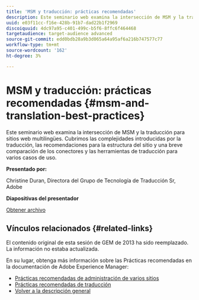 ```yaml
---
title: 'MSM y traducción: prácticas recomendadas'
description: Este seminario web examina la intersección de MSM y la traducción para sitios web multilingües. Cubrimos las complejidades introducidas por la traducción, las recomendaciones para la estructura del sitio y una breve comparación de los conectores y las herramientas de traducción para varios casos de uso.
uuid: e03f11cc-f16e-428b-91b7-dad22b1f2969
discoiquuid: 4dc97a95-c401-499c-b5f6-8ffc6f464468
targetaudience: target-audience advanced
source-git-commit: edd0bdb28a9b3d065a64a95af6a216b747577c77
workflow-type: tm+mt
source-wordcount: '162'
ht-degree: 3%

---
```


# MSM y traducción: prácticas recomendadas {#msm-and-translation-best-practices}

Este seminario web examina la intersección de MSM y la traducción para sitios web multilingües. Cubrimos las complejidades introducidas por la traducción, las recomendaciones para la estructura del sitio y una breve comparación de los conectores y las herramientas de traducción para varios casos de uso.

**Presentado por:**

Christine Duran, Directora del Grupo de Tecnología de Traducción Sr, Adobe

**Diapositivas del presentador**

[Obtener archivo](assets/20130731-adobe-msm-and-translation-best-practices.pdf)

## Vínculos relacionados {#related-links}

El contenido original de esta sesión de GEM de 2013 ha sido reemplazado. La información no estaba actualizada.

En su lugar, obtenga más información sobre las Prácticas recomendadas en la documentación de Adobe Experience Manager:

* [Prácticas recomendadas de administración de varios sitios](https://docs.adobe.com/docs/en/aem/6-1/administer/sites/msm/msm-bp.html)
* [Prácticas recomendadas de traducción](https://docs.adobe.com/docs/en/aem/6-1/administer/sites/translation/tc-bp.html)
* [Volver a la descripción general](https://helpx.adobe.com/experience-manager/kt/eseminars/gems/aem-index.html)
